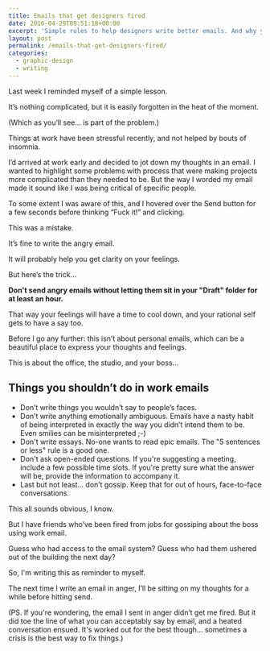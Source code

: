 ```yaml
---
title: Emails that get designers fired
date: 2016-04-29T09:51:18+00:00
excerpt: 'Simple rules to help designers write better emails. And why you should never email in anger.'
layout: post
permalink: /emails-that-get-designers-fired/
categories:
  - graphic-design
  - writing
---
```

Last week I reminded myself of a simple lesson.

It’s nothing complicated, but it is easily forgotten in the heat of the moment.

(Which as you’ll see… is part of the problem.)

Things at work have been stressful recently, and not helped by bouts of insomnia.

I’d arrived at work early and decided to jot down my thoughts in an email. I wanted to highlight some problems with process that were making projects more complicated than they needed to be. But the way I worded my email made it sound like I was being critical of specific people.

To some extent I was aware of this, and I hovered over the Send button for a few seconds before thinking “Fuck it!” and clicking.

This was a mistake.

It’s fine to write the angry email.

It will probably help you get clarity on your feelings.

But here’s the trick…

<strong>Don't send angry emails without letting them sit in your "Draft" folder for at least an hour.</strong>

That way your feelings will have a time to cool down, and your rational self gets to have a say too.

Before I go any further: this isn’t about personal emails, which can be a beautiful place to express your thoughts and feelings.

This is about the office, the studio, and your boss…
<h2 id="things-you-shouldn">Things you shouldn’t do in work emails</h2>
<ul>
 	<li>Don’t write things you wouldn’t say to people’s faces.</li>
 	<li>Don’t write anything emotionally ambiguous. Emails have a nasty habit of being interpreted in exactly the way you didn’t intend them to be. Even smilies can be misinterpreted ;-)</li>
 	<li>Don't write essays. No-one wants to read epic emails. The "5 sentences or less" rule is a good one.</li>
 	<li>Don't ask open-ended questions. If you're suggesting a meeting, include a few possible time slots. If you're pretty sure what the answer will be, provide the information to accompany it.</li>
 	<li>Last but not least... don’t gossip. Keep that for out of hours, face-to-face conversations.</li>
</ul>
This all sounds obvious, I know.

But I have friends who’ve been fired from jobs for gossiping about the boss using work email.

Guess who had access to the email system? Guess who had them ushered out of the building the next day?

So, I'm writing this as reminder to myself.

The next time I write an email in anger, I’ll be sitting on my thoughts for a while before hitting send.

(PS. If you're wondering, the email I sent in anger didn’t get me fired. But it did toe the line of what you can acceptably say by email, and a heated conversation ensued. It's worked out for the best though... sometimes a crisis is the best way to fix things.)
